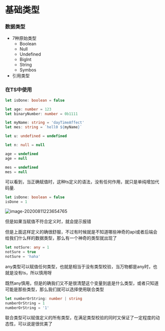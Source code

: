 # 基础类型

### 数据类型

+ 7种原始类型
  + Boolean
  + Null
  + Undefined
  + BigInt
  + String
  + Symbos
+ 引用类型

### 在TS中使用

```typescript
let isDone: boolean = false

let age: number = 123
let binaryNumber: number = 0b1111

let myName: string = 'dayTimeAffect'
let mes: string = `hell0 ${myName}`

let u: undefined = undefined

let n: null = null

age = undefined
age = null

mes = undefined
mes = null
```

可以看到，当正确赋值时，这种ts定义的语法，没有任何作用，就只是单纯增加代码量.

```typescript
let isDone: boolean = false
isDone = 1
```

![image-20200811223654765](C:\Users\邓俊\AppData\Roaming\Typora\typora-user-images\image-20200811223654765.png)

但是如果当赋值不符合定义时，就会提示报错



但是上面这样定义的确很舒服，不过有时候就是不知道哪些神奇的api或者后端会给我们什么样的数据类型，那么有一个神奇的类型就出现了

```typescript
let notSure: any = 1
notSure = true
notSure = 'haha'
```

any类型可以赋值任何类型，也就是相当于没有类型校验，当万物都是any时，也就是没有ts，所以慎用呀



既然any慎用，但是的确我们又不是很清楚这个变量到底是什么类型，或者只知道可能是那些类型，那么我们就可以选择使用联合类型

```typescript
let numberOrString: number | string
numberOrString = 1
numberOrString = '1'
```

联合类型可以赋值定义的所有类型，在满足类型校验的同时又保证了一定程度的动态性，可以说是很优美了